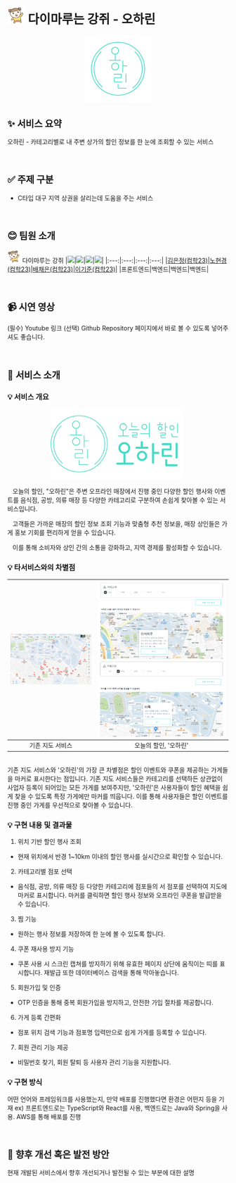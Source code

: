 <h1 style="display:inline-block"><img src="image/마루.png" alt="마루" width="40"> 다이마루는 강쥐 - 오하린</h1>

<div align="center">
    <img src="image/투명로고.png" alt="로고" width="30%" />
</div>

## ✨ 서비스 요약
오하린 - 카테고리별로 내 주변 상가의 할인 정보를 한 눈에 조회할 수 있는 서비스

<br>

## ✅ 주제 구분
-	C타입 대구 지역 상권을 살리는데 도움을 주는 서비스 

<br>

## 😊 팀원 소개
<img src="image/마루.png" alt="마루" width="30px"> 다이마루는 강쥐
|<img src="https://avatars.githubusercontent.com/u/139670857?v=4" width="100">|<img src="https://avatars.githubusercontent.com/u/176283083?v=4" width="100">|<img src="https://avatars.githubusercontent.com/u/130772931?v=4" width="100">|<img src="https://avatars.githubusercontent.com/u/130773385?v=4" width="100">|
|:---:|:---:|:---:|:---:|
|[김은정(컴학23)](https://github.com/eunjeong821)|[노현경(컴학23)](https://github.com/getOffWork102)|[배채은(컴학23)](https://github.com/Chaeeun1117)|[이기준(컴학23)](https://github.com/rlwns1224)|
|프론트엔드|백엔드|백엔드|백엔드|

<br>

## 📹 시연 영상
(필수) Youtube 링크
(선택) Github Repository 페이지에서 바로 볼 수 있도록 넣어주셔도 좋습니다.

<br>

## 📌 서비스 소개
### 💡 서비스 개요
<div align="center">
  <img src="image/가로로고.png" alt="가로 로고" width="60%" style="margin-right: 5px;" />
</div>

&nbsp;&nbsp; 오늘의 할인, "오하린"은 주변 오프라인 매장에서 진행 중인 다양한 할인 행사와 이벤트를 음식점, 공방, 의류 매장 등 다양한 카테고리로 구분하여 손쉽게 찾아볼 수 있는 서비스입니다.

&nbsp;&nbsp; 고객들은 가까운 매장의 할인 정보 조회 기능과 맞춤형 추천 정보을, 매장 상인들은 가게 홍보 기회를 편리하게 얻을 수 있습니다.

&nbsp;&nbsp; 이를 통해 소비자와 상인 간의 소통을 강화하고, 지역 경제를 활성화할 수 있습니다.

### 💡 타서비스와의 차별점
|<img src="image/네이버지도.png" width="500px">|<img src="image/다이마루.png" width="400px"><img src="image/더쪽.png" width="400px">|
|:---:|:---:|
|기존 지도 서비스|오늘의 할인, '오하린'|
<br>
기존 지도 서비스와 '오하린'의 가장 큰 차별점은 할인 이벤트와 쿠폰을 제공하는 가게들을 마커로 표시한다는 점입니다. 기존 지도 서비스들은 카테고리를 선택하든 상관없이 사업자 등록이 되어있는 모든 가게를 보여주지만, '오하린'은 사용자들이 할인 혜택을 쉽게 찾을 수 있도록 특정 가게에만 마커를 띄웁니다. 이를 통해 사용자들은 할인 이벤트를 진행 중인 가게를 우선적으로 찾아볼 수 있습니다. 

### 💡 구현 내용 및 결과물
1. 위치 기반 할인 행사 조회
- 현재 위치에서 반경 1~10km 이내의 할인 행사를 실시간으로 확인할 수 있습니다. <br>
2. 카테고리별 점포 선택
- 음식점, 공방, 의류 매장 등 다양한 카테고리에 점포들의 서 점포를 선택하여 지도에 마커로 표시합니다. 마커를 클릭하면 할인 행사 정보와 오프라인 쿠폰을 발급받을 수 있습니다. <br>
3. 찜 기능
- 원하는 행사 정보를 저장하여 한 눈에 볼 수 있도록 합니다. <br>
4. 쿠폰 재사용 방지 기능
- 쿠폰 사용 시 스크린 캡쳐를 방지하기 위해 유효한 페이지 상단에 움직이는 띠를 표시합니다. 재발급 또한 데이터베이스 검색을 통해 막아놓습니다. <br>
5. 회원가입 및 인증
- OTP 인증을 통해 중복 회원가입을 방지하고, 안전한 가입 절차를 제공합니다. <br>
6. 가게 등록 간편화
- 점포 위치 검색 기능과 점포명 입력만으로 쉽게 가게를 등록할 수 있습니다. <br>
7. 회원 관리 기능 제공
- 비밀번호 찾기, 회원 탈퇴 등 사용자 관리 기능을 지원합니다. <br>

### 💡 구현 방식
어떤 언어와 프레임워크를 사용했는지, 만약 배포를 진행했다면 환경은 어떤지 등을 기재
ex) 프론트엔드로는 TypeScript와 React를 사용, 백엔드로는 Java와 Spring을 사용. AWS를 통해 배포를 진행

<br>

## 💭 향후 개선 혹은 발전 방안
현재 개발된 서비스에서 향후 개선되거나 발전될 수 있는 부분에 대한 설명